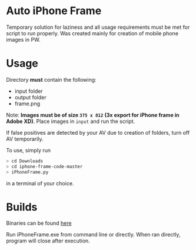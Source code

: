 # Auto iPhone Frame
Temporary solution for laziness and all usage requirements must be met for script to run properly. Was created mainly for creation of mobile phone images in PW.

# Usage

Directory **must** contain the following:

- input folder
- output folder
- frame.png

Note: **Images must be of size `375 x 812` (3x export for iPhone frame in Adobe XD)**. Place images in `input` and run the script.

If false positives are detected by your AV due to creation of folders, turn off AV temporarily.

To use, simply run

```bash
> cd Downloads
> cd iphone-frame-code-master
> iPhoneFrame.py
```

in a terminal of your choice.

# Builds

Binaries can be found [here](https://github.com/recreationx/autoiPhoneFrame/releases)

Run iPhoneFrame.exe from command line or directly. When ran directly, program will close after execution.
